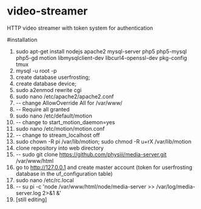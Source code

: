 

# video-streamer
HTTP video streamer with token system for authentication

#installation
1. sudo apt-get install nodejs apache2 mysql-server php5 php5-mysql php5-gd motion libmysqlclient-dev libcurl4-openssl-dev pkg-config tmux
3. mysql -u root -p
4. create database userfrosting;
5. create database device;
6. sudo a2enmod rewrite cgi
7. sudo nano /etc/apache2/apache2.conf
8. -- change AllowOverride All for /var/www/
9. -- Require all granted
10. sudo nano /etc/default/motion
11. -- change to start_motion_daemon=yes
12. sudo nano /etc/motion/motion.conf
13. -- change to stream_localhost off
14. sudo chown -R pi /var/lib/motion; sudo chmod -R u+rX /var/lib/motion
15. clone repository into web directory
16. -- sudo git clone https://github.com/physiii/media-server.git /var/www/html
17. go to http://127.0.0.1 and create master account (token for userfrosting database in the uf_configuration table)
18. sudo nano /etc/rc.local
19. -- su pi -c 'node /var/www/html/node/media-server >> /var/log/media-server.log 2>&1 &'
20. [still editing]
